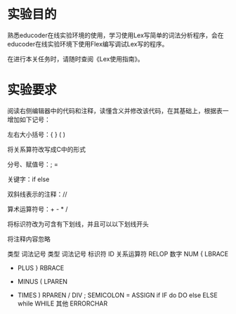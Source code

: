 # 实验目的
熟悉educoder在线实验环境的使用，学习使用Lex写简单的词法分析程序，会在educoder在线实验环境下使用Flex编写调试Lex写的程序。

在进行本关任务时，请随时查阅《Lex使用指南》。

# 实验要求
阅读右侧编辑器中的代码和注释，读懂含义并修改该代码，在其基础上，根据表一增加如下记号：

左右大小括号：{ } ( )

将关系算符改写成C中的形式

分号、赋值号：;  =

关键字：if else

双斜线表示的注释：//

算术运算符号：+ - * /

将标识符改为可含有下划线，并且可以以下划线开头

将注释内容忽略

类型	词法记号	类型	词法记号
标识符	ID	关系运算符	RELOP
数字	NUM	{	LBRACE
+	PLUS	}	RBRACE
-	MINUS	(	LPAREN
*	TIMES	)	RPAREN
/	DIV	;	SEMICOLON
=	ASSIGN	if	IF
do	DO	else	ELSE
while	WHILE	其他	ERRORCHAR
